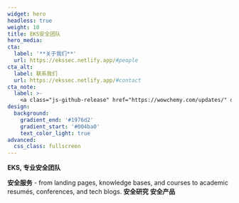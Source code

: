 ```yaml
---
widget: hero
headless: true
weight: 10
title: EKS安全团队
hero_media:
cta:
  label: '**关于我们**'
  url: https://ekssec.netlify.app/#people
cta_alt:
  label: 联系我们
  url: https://ekssec.netlify.app/#contact
cta_note:
  label: >-
    <a class="js-github-release" href="https://wowchemy.com/updates/" data-repo="gcushen/hugo-academic">Latest release<!-- V --></a><div style="text-shadow: none;"><a class="github-button" href="https://github.com/wowchemy/wowchemy-hugo-modules" data-icon="octicon-star" data-size="large" data-show-count="true" aria-label="Star">Star Wowchemy site builder for Hugo</a></div><div style="text-shadow: none;"><a class="github-button" href="https://github.com/wowchemy/starter-academic" data-icon="octicon-star" data-size="large" data-show-count="true" aria-label="Star">Star the Academic template</a></div>
design:
  background:
    gradient_end: '#1976d2'
    gradient_start: '#004ba0'
    text_color_light: true
advanced:
  css_class: fullscreen
---
```


**EKS, 专业安全团队**


**安全服务** - from landing pages, knowledge bases, and courses to academic resumés, conferences, and tech blogs.
**安全研究**
**安全产品**
